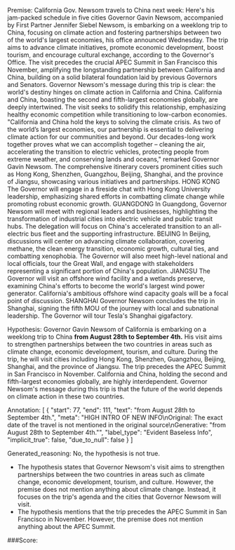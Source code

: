 
Premise:
California Gov. Newsom travels to China next week: Here's his jam-packed schedule in five cities
Governor Gavin Newsom, accompanied by First Partner Jennifer Siebel Newsom, is embarking on a weeklong trip to China, focusing on climate action and fostering partnerships between two of the world's largest economies, his office announced Wednesday.
The trip aims to advance climate initiatives, promote economic development, boost tourism, and encourage cultural exchange, according to the Governor's Office.
The visit precedes the crucial APEC Summit in San Francisco this November, amplifying the longstanding partnership between California and China, building on a solid bilateral foundation laid by previous Governors and Senators.
Governor Newsom's message during this trip is clear: the world's destiny hinges on climate action in California and China.
California and China, boasting the second and fifth-largest economies globally, are deeply intertwined. The visit seeks to solidify this relationship, emphasizing healthy economic competition while transitioning to low-carbon economies.
"California and China hold the keys to solving the climate crisis. As two of the world’s largest economies, our partnership is essential to delivering climate action for our communities and beyond. Our decades-long work together proves what we can accomplish together – cleaning the air, accelerating the transition to electric vehicles, protecting people from extreme weather, and conserving lands and oceans," remarked Governor Gavin Newsom.
The comprehensive itinerary covers prominent cities such as Hong Kong, Shenzhen, Guangzhou, Beijing, Shanghai, and the province of Jiangsu, showcasing various initiatives and partnerships.
HONG KONG
The Governor will engage in a fireside chat with Hong Kong University leadership, emphasizing shared efforts in combatting climate change while promoting robust economic growth.
GUANGDONG
In Guangdong, Governor Newsom will meet with regional leaders and businesses, highlighting the transformation of industrial cities into electric vehicle and public transit hubs.
The delegation will focus on China's accelerated transition to an all-electric bus fleet and the supporting infrastructure.
BEIJING
In Beijing, discussions will center on advancing climate collaboration, covering methane, the clean energy transition, economic growth, cultural ties, and combatting xenophobia.
The Governor will also meet high-level national and local officials, tour the Great Wall, and engage with stakeholders representing a significant portion of China's population.
JIANGSU
The Governor will visit an offshore wind facility and a wetlands preserve, examining China's efforts to become the world's largest wind power generator. California's ambitious offshore wind capacity goals will be a focal point of discussion.
SHANGHAI
Governor Newsom concludes the trip in Shanghai, signing the fifth MOU of the journey with local and subnational leadership.
The Governor will tour Tesla's Shanghai gigafactory.

Hypothesis:
Governor Gavin Newsom of California is embarking on a weeklong trip to China **from August 28th to September 4th.** His visit aims to strengthen partnerships between the two countries in areas such as climate change, economic development, tourism, and culture. During the trip, he will visit cities including Hong Kong, Shenzhen, Guangzhou, Beijing, Shanghai, and the province of Jiangsu. The trip precedes the APEC Summit in San Francisco in November. California and China, holding the second and fifth-largest economies globally, are highly interdependent. Governor Newsom's message during this trip is that the future of the world depends on climate action in these two countries.

Annotation:
[
  {
    "start": 77,
    "end": 111,
    "text": "from August 28th to September 4th.",
    "meta": "HIGH INTRO OF NEW INFO\nOriginal: The exact date of the travel is not mentioned in the original source\nGenerative: \"from August 28th to September 4th.\"",
    "label_type": "Evident Baseless Info",
    "implicit_true": false,
    "due_to_null": false
  }
]

Generated_reasoning:
No, the hypothesis is not true. 
- The hypothesis states that Governor Newsom's visit aims to strengthen partnerships between the two countries in areas such as climate change, economic development, tourism, and culture. However, the premise does not mention anything about climate change. Instead, it focuses on the trip's agenda and the cities that Governor Newsom will visit. 
- The hypothesis mentions that the trip precedes the APEC Summit in San Francisco in November. However, the premise does not mention anything about the APEC Summit.

###Score:
